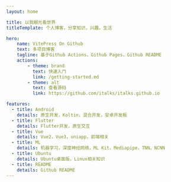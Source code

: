 ```yaml
---
layout: home

title: 以我眼光看世界
titleTemplate: 个人博客，分享知识，兴趣，生活

hero:
    name: VitePress On Github
    text: 多项目博客
    tagline: 基于Github Actions，Github Pages，Github README
    actions:
        - theme: brand
          text: 快速入门
          link: /getting-started.md
        - theme: alt
          text: 查看源码
          link: https://github.com/italks/italks.github.io

features:
  - title: Android
    details: 原生开发，Koltin，混合开发，安卓开发板
  - title: Flutter
    details: Flutter开发，原生交互
  - title: Vue
    details: Vue2，Vue3，uniapp，前端相关
  - title: ML
    details: 机器学习，深度神经网络，ML Kit，Mediapipe，TNN，NCNN
  - title: Ubuntu
    details: Ubuntu桌面版，Linux相关知识
  - title: README
    details: Github README
---
```





